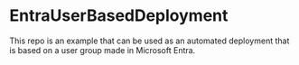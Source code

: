 # EntraUserBasedDeployment
This repo is an example that can be used as an automated deployment that is based on a user group made in Microsoft Entra.
